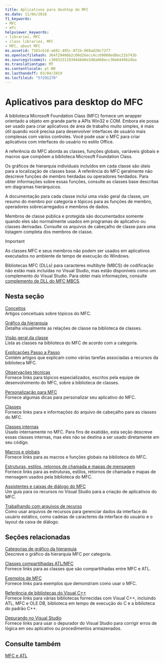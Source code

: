 ```yaml
---
title: Aplicativos para desktop do MFC
ms.date: 11/04/2016
f1_keywords:
- MFC
- mfc
helpviewer_keywords:
- libraries, MFC
- class libraries, MFC
- MFC, about MFC
ms.assetid: 7101cb18-a681-495c-8f2b-069ad20c72f7
ms.openlocfilehash: 364f29406b2c00d26ecc4cc69060ed8ec21b743b
ms.sourcegitcommit: c3093251193944840e3d0a068ecc30e6449624ba
ms.translationtype: MT
ms.contentlocale: pt-BR
ms.lasthandoff: 03/04/2019
ms.locfileid: "57291270"
---
```

# <a name="mfc-desktop-applications"></a>Aplicativos para desktop do MFC

A biblioteca Microsoft Foundation Class (MFC) fornece um wrapper orientado a objeto em grande parte a APIs Win32 e COM. Embora ele possa ser usado para criar aplicativos de área de trabalho muito simples, é mais útil quando você precisa para desenvolver interfaces de usuário mais complexas com vários controles. Você pode usar o MFC para criar aplicativos com interfaces do usuário no estilo Office.

A referência do MFC aborda as classes, funções globais, variáveis globais e macros que compõem a biblioteca Microsoft Foundation Class.

Os gráficos de hierarquia individuais incluídos em cada classe são úteis para a localização de classes base. A referência do MFC geralmente não descreve funções de membro herdadas ou operadores herdados. Para obter informações sobre essas funções, consulte as classes base descritas em diagramas hierárquicos.

A documentação para cada classe inclui uma visão geral da classe, um resumo do membro por categoria e tópicos para as funções de membro, operadores sobrecarregados e membros de dados.

Membros de classe pública e protegida são documentados somente quando eles são normalmente usados em programas de aplicativo ou classes derivadas. Consulte os arquivos de cabeçalho de classe para uma listagem completa dos membros de classe.

> [!IMPORTANT]
>  As classes MFC e seus membros não podem ser usados em aplicativos executados no ambiente de tempo de execução do Windows.
>
>  Bibliotecas MFC (DLLs) para caracteres multibyte (MBCS) de codificação não estão mais incluídas no Visual Studio, mas estão disponíveis como um complemento do Visual Studio. Para obter mais informações, consulte [complemento de DLL do MFC MBCS](mfc-mbcs-dll-add-on.md).

## <a name="in-this-section"></a>Nesta seção

[Conceitos](mfc-concepts.md)<br/>
Artigos conceituais sobre tópicos do MFC.

[Gráfico da hierarquia](hierarchy-chart.md)<br/>
Detalha visualmente as relações de classe na biblioteca de classes.

[Visão geral da classe](class-library-overview.md)<br/>
Lista as classes na biblioteca do MFC de acordo com a categoria.

[Explicações Passo a Passo](walkthroughs-mfc.md)<br/>
Contém artigos que explicam como várias tarefas associadas a recursos da biblioteca MFC.

[Observações técnicas](mfc-technical-notes.md)<br/>
Fornece links para tópicos especializados, escritos pela equipe de desenvolvimento do MFC, sobre a biblioteca de classes.

[Personalização para MFC](customization-for-mfc.md)<br/>
Fornece algumas dicas para personalizar seu aplicativo do MFC.

[Classes](reference/mfc-classes.md)<br/>
Fornece links para e informações do arquivo de cabeçalho para as classes do MFC.

[Classes internas](reference/internal-classes.md)<br/>
Usado internamente no MFC. Para fins de exatidão, esta seção descreve essas classes internas, mas eles não se destina a ser usado diretamente em seu código.

[Macros e globais](reference/mfc-macros-and-globals.md)<br/>
Fornece links para as macros e funções globais na biblioteca do MFC.

[Estruturas, estilos, retornos de chamada e mapas de mensagem](reference/structures-styles-callbacks-and-message-maps.md)<br/>
Fornece links para as estruturas, estilos, retornos de chamada e mapas de mensagem usados pela biblioteca do MFC.

[Assistentes e caixas de diálogo do MFC](reference/mfc-wizards-and-dialog-boxes.md)<br/>
Um guia para os recursos no Visual Studio para a criação de aplicativos do MFC.

[Trabalhando com arquivos de recurso](../windows/working-with-resource-files.md)<br/>
Como usar arquivos de recursos para gerenciar dados da interface do usuário estático, como cadeias de caracteres da interface do usuário e o layout da caixa de diálogo.

## <a name="related-sections"></a>Seções relacionadas

[Categorias de gráfico da hierarquia](hierarchy-chart-categories.md)<br/>
Descreve o gráfico da hierarquia MFC por categoria.

[Classes compartilhadas ATL/MFC](../atl-mfc-shared/atl-mfc-shared-classes.md)<br/>
Fornece links para as classes que são compartilhadas entre MFC e ATL.

[Exemplos de MFC](../visual-cpp-samples.md)<br/>
Fornece links para exemplos que demonstram como usar o MFC.

[Referência de bibliotecas do Visual C++](../standard-library/cpp-standard-library-reference.md)<br/>
Fornece links para várias bibliotecas fornecidas com Visual C++, incluindo ATL, MFC e OLE DB, biblioteca em tempo de execução do C e a biblioteca do padrão C++.

[Depurando no Visual Studio](/visualstudio/debugger/debugging-in-visual-studio.md)<br/>
Fornece links para usar o depurador do Visual Studio para corrigir erros de lógica em seu aplicativo ou procedimentos armazenados.

## <a name="see-also"></a>Consulte também

[MFC e ATL](mfc-and-atl.md)
